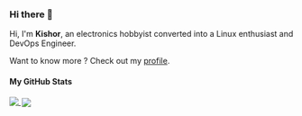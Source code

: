 ### Hi there 👋

Hi, I'm **Kishor**, an electronics hobbyist converted into a Linux enthusiast and DevOps Engineer.

Want to know more ? Check out my [profile](https://kishorv06.github.io).

#### My GitHub Stats
<a href="https://github.com/kishorv06">
  <img align="top" src="https://github-readme-stats.vercel.app/api?username=kishorv06&theme=dracula&show_icons=true" />
</a>
<a href="https://github.com/kishorv06">
  <img align="top" style="padding:2px" src="https://github-readme-stats.vercel.app/api/top-langs/?username=kishorv06&theme=dracula&layout=compact&langs_count=8" />
</a>
